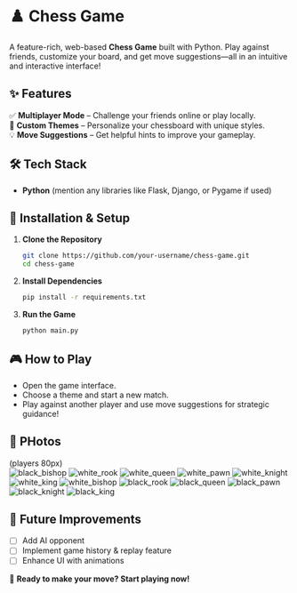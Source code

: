 # ♟️ Chess Game  

A feature-rich, web-based **Chess Game** built with Python. Play against friends, customize your board, and get move suggestions—all in an intuitive and interactive interface!  

## ✨ Features  

✅ **Multiplayer Mode** – Challenge your friends online or play locally.  
🎨 **Custom Themes** – Personalize your chessboard with unique styles.  
💡 **Move Suggestions** – Get helpful hints to improve your gameplay.  

## 🛠️ Tech Stack  

- **Python** (mention any libraries like Flask, Django, or Pygame if used)  

## 🚀 Installation & Setup  

1. **Clone the Repository**  
   ```bash
   git clone https://github.com/your-username/chess-game.git
   cd chess-game
   ```  
2. **Install Dependencies**  
   ```bash
   pip install -r requirements.txt
   ```  
3. **Run the Game**  
   ```bash
   python main.py
   ```  

## 🎮 How to Play  
- Open the game interface.  
- Choose a theme and start a new match.  
- Play against another player and use move suggestions for strategic guidance!  

## 📸 PHotos  
(players 80px)  
![black_bishop](https://github.com/user-attachments/assets/80c7e969-a04e-4b27-a498-0426c3cf25a8)
![white_rook](https://github.com/user-attachments/assets/7339189a-e539-40e6-ade8-6c513e1c9044)
![white_queen](https://github.com/user-attachments/assets/2c2835c9-da4a-453f-909b-9bb583cf6a84)
![white_pawn](https://github.com/user-attachments/assets/5fb56dc8-c64e-49aa-9c4b-d97bba154df9)
![white_knight](https://github.com/user-attachments/assets/5ca500d1-39eb-47cc-bacc-471c44eea220)
![white_king](https://github.com/user-attachments/assets/c191831f-e5a6-46de-80a1-2bc092d9033d)
![white_bishop](https://github.com/user-attachments/assets/900fab04-c5a8-4f09-bda2-d451a9795af8)
![black_rook](https://github.com/user-attachments/assets/a661c8b0-9d3e-4d18-931a-87ae9da61cb7)
![black_queen](https://github.com/user-attachments/assets/2667cb42-2fcf-434e-8c2a-20483c760eb1)
![black_pawn](https://github.com/user-attachments/assets/9f5b1da1-ee11-4249-98e2-e594b20f46ed)
![black_knight](https://github.com/user-attachments/assets/820e3581-7814-4b4a-8007-85f7fa6bad6a)
![black_king](https://github.com/user-attachments/assets/388a0a02-7350-4682-8b88-8419ce74ef32)



## 📌 Future Improvements  
- [ ] Add AI opponent  
- [ ] Implement game history & replay feature  
- [ ] Enhance UI with animations  

🚀 **Ready to make your move? Start playing now!**  
